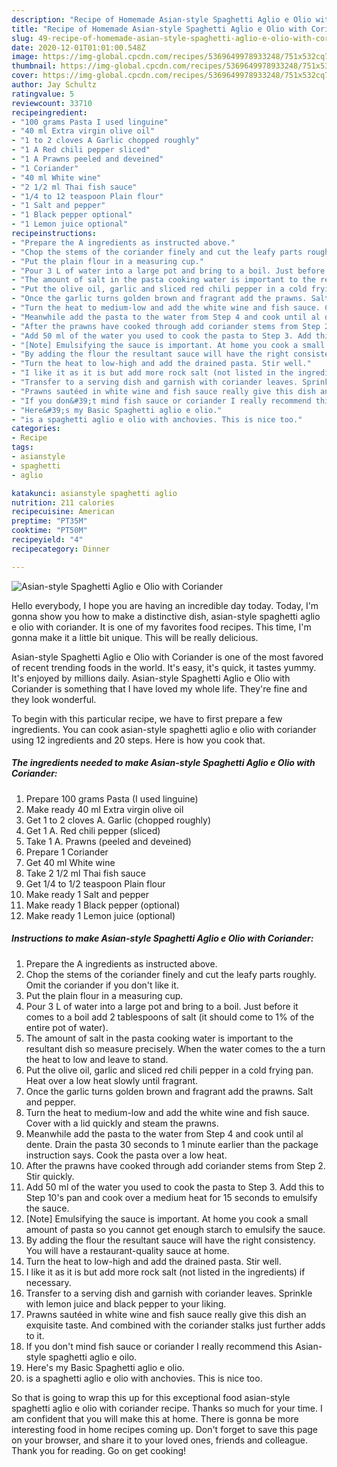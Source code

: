 ```yaml
---
description: "Recipe of Homemade Asian-style Spaghetti Aglio e Olio with Coriander"
title: "Recipe of Homemade Asian-style Spaghetti Aglio e Olio with Coriander"
slug: 49-recipe-of-homemade-asian-style-spaghetti-aglio-e-olio-with-coriander
date: 2020-12-01T01:01:00.548Z
image: https://img-global.cpcdn.com/recipes/5369649978933248/751x532cq70/asian-style-spaghetti-aglio-e-olio-with-coriander-recipe-main-photo.jpg
thumbnail: https://img-global.cpcdn.com/recipes/5369649978933248/751x532cq70/asian-style-spaghetti-aglio-e-olio-with-coriander-recipe-main-photo.jpg
cover: https://img-global.cpcdn.com/recipes/5369649978933248/751x532cq70/asian-style-spaghetti-aglio-e-olio-with-coriander-recipe-main-photo.jpg
author: Jay Schultz
ratingvalue: 5
reviewcount: 33710
recipeingredient:
- "100 grams Pasta I used linguine"
- "40 ml Extra virgin olive oil"
- "1 to 2 cloves A Garlic chopped roughly"
- "1 A Red chili pepper sliced"
- "1 A Prawns peeled and deveined"
- "1 Coriander"
- "40 ml White wine"
- "2 1/2 ml Thai fish sauce"
- "1/4 to 12 teaspoon Plain flour"
- "1 Salt and pepper"
- "1 Black pepper optional"
- "1 Lemon juice optional"
recipeinstructions:
- "Prepare the A ingredients as instructed above."
- "Chop the stems of the coriander finely and cut the leafy parts roughly. Omit the coriander if you don&#39;t like it."
- "Put the plain flour in a measuring cup."
- "Pour 3 L of water into a large pot and bring to a boil. Just before it comes to a boil add 2 tablespoons of salt (it should come to 1% of the entire pot of water)."
- "The amount of salt in the pasta cooking water is important to the resultant dish so measure precisely. When the water comes to the a turn the heat to low and leave to stand."
- "Put the olive oil, garlic and sliced red chili pepper in a cold frying pan. Heat over a low heat slowly until fragrant."
- "Once the garlic turns golden brown and fragrant add the prawns. Salt and pepper."
- "Turn the heat to medium-low and add the white wine and fish sauce. Cover with a lid quickly and steam the prawns."
- "Meanwhile add the pasta to the water from Step 4 and cook until al dente. Drain the pasta 30 seconds to 1 minute earlier than the package instruction says. Cook the pasta over a low heat."
- "After the prawns have cooked through add coriander stems from Step 2. Stir quickly."
- "Add 50 ml of the water you used to cook the pasta to Step 3. Add this to Step 10&#39;s pan and cook over a medium heat for 15 seconds to emulsify the sauce."
- "[Note] Emulsifying the sauce is important. At home you cook a small amount of pasta so you cannot get enough starch to emulsify the sauce."
- "By adding the flour the resultant sauce will have the right consistency. You will have a restaurant-quality sauce at home."
- "Turn the heat to low-high and add the drained pasta. Stir well."
- "I like it as it is but add more rock salt (not listed in the ingredients) if necessary."
- "Transfer to a serving dish and garnish with coriander leaves. Sprinkle with lemon juice and black pepper to your liking."
- "Prawns sautéed in white wine and fish sauce really give this dish an exquisite taste. And combined with the coriander stalks just further adds to it."
- "If you don&#39;t mind fish sauce or coriander I really recommend this Asian-style spaghetti aglio e oilo."
- "Here&#39;s my Basic Spaghetti aglio e olio."
- "is a spaghetti aglio e olio with anchovies. This is nice too."
categories:
- Recipe
tags:
- asianstyle
- spaghetti
- aglio

katakunci: asianstyle spaghetti aglio 
nutrition: 211 calories
recipecuisine: American
preptime: "PT35M"
cooktime: "PT50M"
recipeyield: "4"
recipecategory: Dinner

---
```



![Asian-style Spaghetti Aglio e Olio with Coriander](https://img-global.cpcdn.com/recipes/5369649978933248/751x532cq70/asian-style-spaghetti-aglio-e-olio-with-coriander-recipe-main-photo.jpg)

Hello everybody, I hope you are having an incredible day today. Today, I'm gonna show you how to make a distinctive dish, asian-style spaghetti aglio e olio with coriander. It is one of my favorites food recipes. This time, I'm gonna make it a little bit unique. This will be really delicious.

Asian-style Spaghetti Aglio e Olio with Coriander is one of the most favored of recent trending foods in the world. It's easy, it's quick, it tastes yummy. It's enjoyed by millions daily. Asian-style Spaghetti Aglio e Olio with Coriander is something that I have loved my whole life. They're fine and they look wonderful.




To begin with this particular recipe, we have to first prepare a few ingredients. You can cook asian-style spaghetti aglio e olio with coriander using 12 ingredients and 20 steps. Here is how you cook that.

<!--inarticleads1-->

##### The ingredients needed to make Asian-style Spaghetti Aglio e Olio with Coriander:

1. Prepare 100 grams Pasta (I used linguine)
1. Make ready 40 ml Extra virgin olive oil
1. Get 1 to 2 cloves A. Garlic (chopped roughly)
1. Get 1 A. Red chili pepper (sliced)
1. Take 1 A. Prawns (peeled and deveined)
1. Prepare 1 Coriander
1. Get 40 ml White wine
1. Take 2 1/2 ml Thai fish sauce
1. Get 1/4 to 1/2 teaspoon Plain flour
1. Make ready 1 Salt and pepper
1. Make ready 1 Black pepper (optional)
1. Make ready 1 Lemon juice (optional)




<!--inarticleads2-->

##### Instructions to make Asian-style Spaghetti Aglio e Olio with Coriander:

1. Prepare the A ingredients as instructed above.
1. Chop the stems of the coriander finely and cut the leafy parts roughly. Omit the coriander if you don&#39;t like it.
1. Put the plain flour in a measuring cup.
1. Pour 3 L of water into a large pot and bring to a boil. Just before it comes to a boil add 2 tablespoons of salt (it should come to 1% of the entire pot of water).
1. The amount of salt in the pasta cooking water is important to the resultant dish so measure precisely. When the water comes to the a turn the heat to low and leave to stand.
1. Put the olive oil, garlic and sliced red chili pepper in a cold frying pan. Heat over a low heat slowly until fragrant.
1. Once the garlic turns golden brown and fragrant add the prawns. Salt and pepper.
1. Turn the heat to medium-low and add the white wine and fish sauce. Cover with a lid quickly and steam the prawns.
1. Meanwhile add the pasta to the water from Step 4 and cook until al dente. Drain the pasta 30 seconds to 1 minute earlier than the package instruction says. Cook the pasta over a low heat.
1. After the prawns have cooked through add coriander stems from Step 2. Stir quickly.
1. Add 50 ml of the water you used to cook the pasta to Step 3. Add this to Step 10&#39;s pan and cook over a medium heat for 15 seconds to emulsify the sauce.
1. [Note] Emulsifying the sauce is important. At home you cook a small amount of pasta so you cannot get enough starch to emulsify the sauce.
1. By adding the flour the resultant sauce will have the right consistency. You will have a restaurant-quality sauce at home.
1. Turn the heat to low-high and add the drained pasta. Stir well.
1. I like it as it is but add more rock salt (not listed in the ingredients) if necessary.
1. Transfer to a serving dish and garnish with coriander leaves. Sprinkle with lemon juice and black pepper to your liking.
1. Prawns sautéed in white wine and fish sauce really give this dish an exquisite taste. And combined with the coriander stalks just further adds to it.
1. If you don&#39;t mind fish sauce or coriander I really recommend this Asian-style spaghetti aglio e oilo.
1. Here&#39;s my Basic Spaghetti aglio e olio.
1. is a spaghetti aglio e olio with anchovies. This is nice too.




So that is going to wrap this up for this exceptional food asian-style spaghetti aglio e olio with coriander recipe. Thanks so much for your time. I am confident that you will make this at home. There is gonna be more interesting food in home recipes coming up. Don't forget to save this page on your browser, and share it to your loved ones, friends and colleague. Thank you for reading. Go on get cooking!

